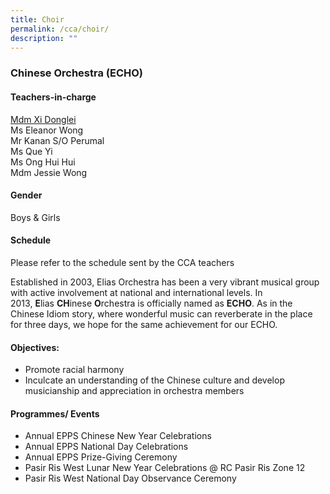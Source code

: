 ```yaml
---
title: Choir
permalink: /cca/choir/
description: ""
---
```

### Chinese Orchestra (ECHO)

#### Teachers-in-charge

[Mdm Xi Donglei](mailto:xi_donglei@moe.edu.sg)  
Ms Eleanor Wong  
Mr Kanan S/O Perumal  
Ms Que Yi  
Ms Ong Hui Hui  
Mdm Jessie Wong  
  

#### Gender

Boys & Girls

#### Schedule

Please refer to the schedule sent by the CCA teachers  
  
Established in 2003, Elias Orchestra has been a very vibrant musical group with active involvement at national and international levels. In 2013, **E**lias **CH**inese **O**rchestra is officially named as **ECHO**. As in the Chinese Idiom story, where wonderful music can reverberate in the place for three days, we hope for the same achievement for our ECHO.  
  

#### Objectives:

*   Promote racial harmony
*   Inculcate an understanding of the Chinese culture and develop musicianship and appreciation in orchestra members

  

#### Programmes/ Events

*   Annual EPPS Chinese New Year Celebrations
*   Annual EPPS National Day Celebrations
*   Annual EPPS Prize-Giving Ceremony    
*   Pasir Ris West Lunar New Year Celebrations @ RC Pasir Ris Zone 12
*   Pasir Ris West National Day Observance Ceremony